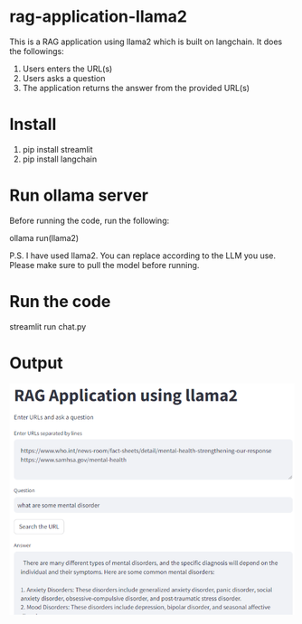 # rag-application-llama2

This is a RAG application using llama2 which is built on langchain. It does the followings: 

1. Users enters the URL(s) 
2. Users asks a question 
3. The application returns the answer from the provided URL(s)

# Install

1. pip install streamlit
2. pip install langchain

# Run ollama server

Before running the code, run the following:

ollama run(llama2) 

P.S. I have used llama2. You can replace according to the LLM you use. Please make sure to pull the model before running.

# Run the code

streamlit run chat.py

# Output

![alt text](RAG.png)
